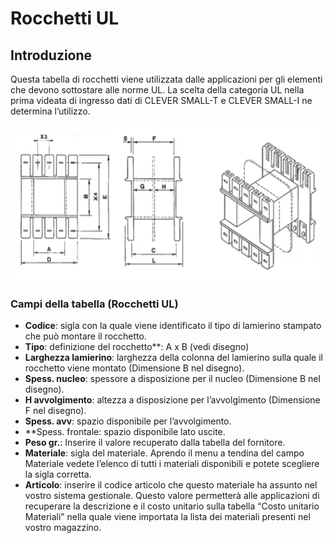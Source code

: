 # Rocchetti UL

## Introduzione
Questa tabella di rocchetti viene utilizzata dalle applicazioni per gli elementi che devono sottostare alle norme UL. La scelta della categoria UL nella prima videata di ingresso dati di CLEVER SMALL-T e CLEVER SMALL-I ne determina l’utilizzo.

<img src="img/RocchettiUL.png" height="250px">

### Campi della tabella (Rocchetti UL)
- **Codice**: sigla con la quale viene identificato il tipo di lamierino stampato che può montare il rocchetto.
- **Tipo**: definizione del rocchetto**: A x B (vedi disegno)
- **Larghezza lamierino**: larghezza della colonna del lamierino sulla quale il rocchetto viene montato (Dimensione B nel disegno).
- **Spess. nucleo**: spessore a disposizione per il nucleo (Dimensione B nel disegno).
- **H avvolgimento**: altezza a disposizione per l’avvolgimento (Dimensione F nel disegno).
- **Spess. avv**: spazio disponibile per l’avvolgimento.
- **Spess. frontale: spazio disponibile lato uscite.
- **Peso gr.**: Inserire il valore recuperato dalla tabella del fornitore.
- **Materiale**: sigla del materiale. Aprendo il menu a tendina del campo Materiale vedete l’elenco di tutti i materiali disponibili e potete scegliere la sigla corretta.
- **Articolo**: inserire il codice articolo che questo materiale ha assunto nel vostro sistema gestionale. Questo valore permetterà alle applicazioni di recuperare la descrizione e il costo unitario sulla tabella “Costo unitario Materiali” nella quale viene importata la lista dei materiali presenti nel vostro magazzino.
